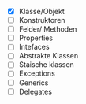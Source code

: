 -[x] Klasse/Objekt 
-[ ] Konstruktoren 
-[ ] Felder/ Methoden
-[ ] Properties
-[ ] Intefaces
-[ ] Abstrakte Klassen
-[ ] Staische klassen
-[ ] Exceptions 
-[ ] Generics
-[ ] Delegates 
